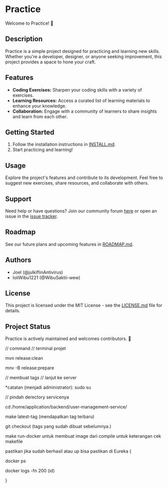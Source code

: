 # Practice

Welcome to Practice! 🚀

## Description

Practice is a simple project designed for practicing and learning new skills. Whether you're a developer, designer, or anyone seeking improvement, this project provides a space to hone your craft.

## Features

- **Coding Exercises:** Sharpen your coding skills with a variety of exercises.
- **Learning Resources:** Access a curated list of learning materials to enhance your knowledge.
- **Collaboration:** Engage with a community of learners to share insights and learn from each other.

## Getting Started

1. Follow the installation instructions in [INSTALL.md](INSTALL.md).
2. Start practicing and learning!

## Usage

Explore the project's features and contribute to its development. Feel free to suggest new exercises, share resources, and collaborate with others.

## Support

Need help or have questions? Join our community forum [here](link-to-forum) or open an issue in the [issue tracker](link-to-issues).

## Roadmap

See our future plans and upcoming features in [ROADMAP.md](ROADMAP.md).


## Authors

- Joel (@julkiflinAntivirus)
- loliWibu1221 (@WibuSaktii-wew)

## License

This project is licensed under the MIT License - see the [LICENSE.md](LICENSE.md) file for details.

## Project Status

Practice is actively maintained and welcomes contributors. 🌟

// command
// terminal projet

mvn release:clean

mnv -B release:prepare

// membuat tags
// lanjut ke server

*catatan (menjadi administrator):
sudo su

// pindah derectory servicenya

cd /home/application/backend/user-management-service/

make latest-tag (mendapatkan tag terbaru)

git checkout (tags yang sudah dibuat sebelumnya.)

make run-docker untuk membuat image dari compile untuk keterangan cek makefile

pastikan jika sudah berhasil atau up
bisa pastikan di Eureka
{

docker ps

docker logs -fn 200 (id)

}